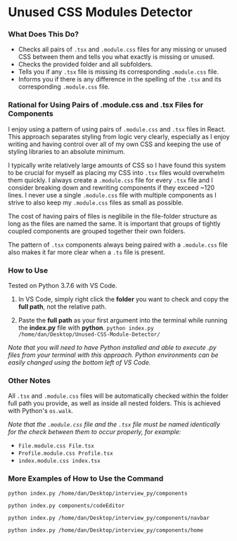 # Unused CSS Modules Detector


### What Does This Do?

- Checks all pairs of `.tsx` and `.module.css` files for any missing or unused CSS between them and tells you what exactly is missing or unused.
- Checks the provided folder and all subfolders.
- Tells you if any `.tsx` file is missing its corresponding `.module.css` file.
- Informs you if there is any difference in the spelling of the `.tsx` and its corresponding `.module.css` file.

### Rational for Using Pairs of .module.css and .tsx Files for Components

I enjoy using a pattern of using pairs of `.module.css` and `.tsx` files in React. This approach separates styling from logic very clearly, especially as I enjoy writing and having control over all of my own CSS and keeping the use of styling libraries to an absolute minimum. 

I typically write relatively large amounts of CSS so I have found this system to be crucial for myself as placing my CSS into `.tsx` files would overwhelm them quickly. I always create a `.module.css` file for every `.tsx` file and I consider breaking down and rewriting components if they exceed ~120 lines. I never use a single `.module.css` file with multiple components as I strive to also keep my `.module.css` files as small as possible.

The cost of having pairs of files is neglibile in the file-folder structure as long as the files are named the same. It is important that groups of tightly coupled components are grouped together their own folders.

The pattern of `.tsx` components always being paired with a `.module.css` file also makes it far more clear when a `.ts` file is present.


### How to Use

Tested on Python 3.7.6 with VS Code.

1. In VS Code, simply right click the **folder** you want to check and copy the **full path**, not the relative path.

2. Paste the **full path** as your first argument into the terminal while running the **index.py** file with **python**.
`python index.py /home/dan/Desktop/Unused-CSS-Module-Detector/`

*Note that you will need to have Python installed and able to execute .py files from your terminal with this approach. Python environments can be easily changed using the bottom left of VS Code.*

### Other Notes

All `.tsx` and `.module.css` files will be automatically checked within the folder full path you provide, as well as inside all nested folders. This is achieved with Python's `os.walk`.

*Note that the `.module.css` file and the `.tsx` file must be named identically for the check between them to occur properly, for example:*
- `File.module.css File.tsx`
- `Profile.module.css Profile.tsx`
- `index.module.css index.tsx`


### More Examples of How to Use the Command

`python index.py /home/dan/Desktop/interview_py/components`

`python index.py components/codeEditor`

`python index.py /home/dan/Desktop/interview_py/components/navbar`

`python index.py /home/dan/Desktop/interview_py/components/home`